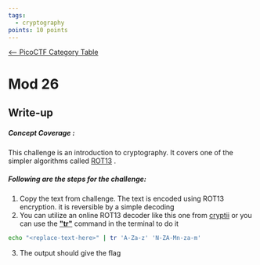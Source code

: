 ```yaml
---
tags:
  - cryptography
points: 10 points
---
```


[<-- PicoCTF Category Table](../../README.md#2-picoctf)

# Mod 26

## Write-up
##### Concept Coverage :
This challenge is an introduction to cryptography. It covers one of the simpler algorithms called [ROT13](https://en.wikipedia.org/wiki/ROT13) . 

##### Following are the steps for the challenge: 
1. Copy the text from challenge. The text is encoded using ROT13 encryption. it is reversible by a simple decoding
2. You can utilize an online ROT13 decoder like this one from [cryptii](https://cryptii.com/pipes/rot13-decoder) or you can use the [**"tr"**](https://www.geeksforgeeks.org/tr-command-in-unix-linux-with-examples/) command in the terminal to do it
```bash
echo "<replace-text-here>" | tr 'A-Za-z' 'N-ZA-Mn-za-m'
```
3. The output should give the flag
